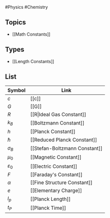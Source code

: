#Physics #Chemistry
## Topics
* [[Math Constants]]
## Types
* [[Length Constants]]
## List
| Symbol                            | Link                          |
| --------------------------------- | ----------------------------- |
| $\displaystyle c$                 | [[c]]                         |
| $\displaystyle G$                 | [[G]]                         |
| $\displaystyle R$                 | [[R\|Ideal Gas Constant]]     |
| $\displaystyle k_{B}$             | [[Boltzmann Constant]]        |
| $\displaystyle h$                 | [[Planck Constant]]           |
| $\displaystyle \hbar$             | [[Reduced Planck Constant]]   |
| $\displaystyle \sigma_{B}$        | [[Stefan-Boltzmann Constant]] |
| $\displaystyle {\mu}_{0}$         | [[Magnetic Constant]]         |
| $\displaystyle {\varepsilon}_{0}$ | [[Electric Constant]]         |
| $\displaystyle F$                 | [[Faraday's Constant]]        |
| $\displaystyle \alpha$            | [[Fine Structure Constant]]   |
| $\displaystyle e$                 | [[Elementary Charge]]         |
| $\displaystyle l_{p}$             | [[Planck Length]]             |
| $\displaystyle t_{P}$             | [[Planck Time]]               |

